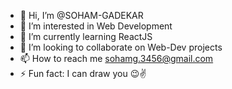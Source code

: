 - 👋 Hi, I’m @SOHAM-GADEKAR
- 👀 I’m interested in Web Development
- 🌱 I’m currently learning ReactJS
- 💞️ I’m looking to collaborate on Web-Dev projects
- 📫 How to reach me sohamg.3456@gmail.com
- ⚡ Fun fact: I can draw you 😉✌️

<!---
SOHAM-GADEKAR/SOHAM-GADEKAR is a ✨ special ✨ repository because its `README.md` (this file) appears on your GitHub profile.
You can click the Preview link to take a look at your changes.
--->
